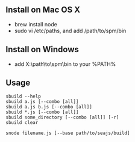 

Install on Mac OS X
--------------------

 - brew install node
 - sudo vi /etc/paths, and add /path/to/spm/bin


Install on Windows
-------------------

 - add X:\\path\\to\\spm\\bin to your %PATH%


Usage
------

    sbuild --help
    sbuild a.js [--combo [all]]
    sbuild a.js b.js [--combo [all]]
    sbuild *.js [--combo [all]]
    sbuild some_directory [--combo [all]] [-r]
    sbuild clear

    snode filename.js [--base path/to/seajs/build]
